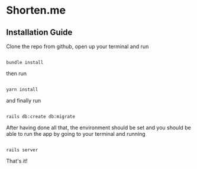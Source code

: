 # Shorten.me

## Installation Guide

Clone the repo from github, open up your terminal and run 

```

bundle install

```

then run 

```

yarn install

```

and finally run 

```

rails db:create db:migrate

```

After having done all that, the environment should be set and you should be able to run the app by going to your terminal and running

```

rails server

```

That's it!